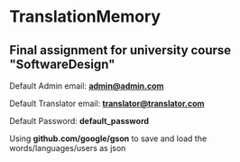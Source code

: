 # TranslationMemory
## Final assignment for university course "SoftwareDesign" 

Default Admin email: **admin@admin.com** 

Default Translator email: **translator@translator.com** 

Default Password: **default_password** 

Using **github.com/google/gson** to save and load the words/languages/users as json 
